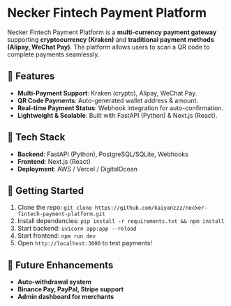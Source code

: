 # Necker Fintech Payment Platform

Necker Fintech Payment Platform is a **multi-currency payment gateway** supporting **cryptocurrency (Kraken)** and **traditional payment methods (Alipay, WeChat Pay)**. The platform allows users to scan a QR code to complete payments seamlessly.

## 🚀 Features
- **Multi-Payment Support**: Kraken (crypto), Alipay, WeChat Pay.
- **QR Code Payments**: Auto-generated wallet address & amount.
- **Real-time Payment Status**: Webhook integration for auto-confirmation.
- **Lightweight & Scalable**: Built with FastAPI (Python) & Next.js (React).

## 📌 Tech Stack
- **Backend**: FastAPI (Python), PostgreSQL/SQLite, Webhooks
- **Frontend**: Next.js (React)
- **Deployment**: AWS / Vercel / DigitalOcean

## 📖 Getting Started
1. Clone the repo: `git clone https://github.com/kaiyanzzz/necker-fintech-payment-platform.git`
2. Install dependencies: `pip install -r requirements.txt && npm install`
3. Start backend: `uvicorn app:app --reload`
4. Start frontend: `npm run dev`
5. Open `http://localhost:3000` to test payments!

## 🌟 Future Enhancements
- **Auto-withdrawal system**
- **Binance Pay, PayPal, Stripe support**
- **Admin dashboard for merchants**
